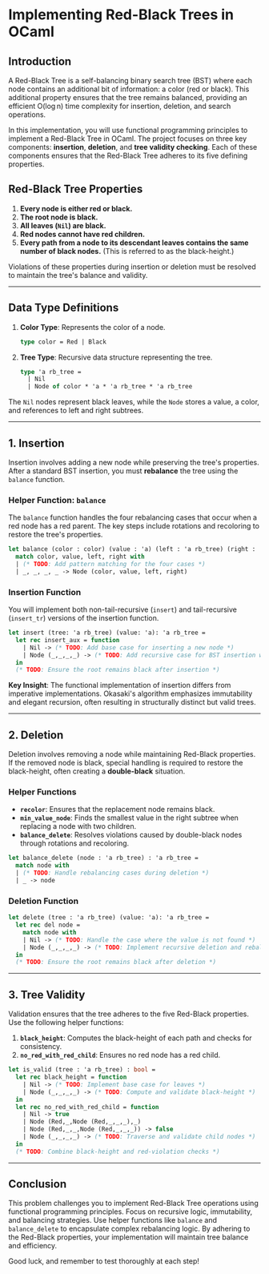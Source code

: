 
# **Implementing Red-Black Trees in OCaml**

## **Introduction**

A Red-Black Tree is a self-balancing binary search tree (BST) where each node contains an additional bit of information: a color (red or black). This additional property ensures that the tree remains balanced, providing an efficient O(log n) time complexity for insertion, deletion, and search operations.

In this implementation, you will use functional programming principles to implement a Red-Black Tree in OCaml. The project focuses on three key components: **insertion**, **deletion**, and **tree validity checking**. Each of these components ensures that the Red-Black Tree adheres to its five defining properties.

## **Red-Black Tree Properties**

1. **Every node is either red or black.**
2. **The root node is black.**
3. **All leaves (`Nil`) are black.**
4. **Red nodes cannot have red children.**
5. **Every path from a node to its descendant leaves contains the same number of black nodes.** (This is referred to as the black-height.)

Violations of these properties during insertion or deletion must be resolved to maintain the tree's balance and validity.

---

## **Data Type Definitions**

1. **Color Type**: Represents the color of a node.
   ```ocaml
   type color = Red | Black
   ```

2. **Tree Type**: Recursive data structure representing the tree.
   ```ocaml
   type 'a rb_tree =
     | Nil
     | Node of color * 'a * 'a rb_tree * 'a rb_tree
   ```

The `Nil` nodes represent black leaves, while the `Node` stores a value, a color, and references to left and right subtrees.

---

## **1. Insertion**

Insertion involves adding a new node while preserving the tree's properties. After a standard BST insertion, you must **rebalance** the tree using the `balance` function. 

### **Helper Function: `balance`**
The `balance` function handles the four rebalancing cases that occur when a red node has a red parent. The key steps include rotations and recoloring to restore the tree's properties.

```ocaml
let balance (color : color) (value : 'a) (left : 'a rb_tree) (right : 'a rb_tree) : 'a rb_tree = 
  match color, value, left, right with
  | (* TODO: Add pattern matching for the four cases *)
  | _, _, _, _ -> Node (color, value, left, right)
```

### **Insertion Function**
You will implement both non-tail-recursive (`insert`) and tail-recursive (`insert_tr`) versions of the insertion function. 

```ocaml
let insert (tree: 'a rb_tree) (value: 'a): 'a rb_tree =
  let rec insert_aux = function
    | Nil -> (* TODO: Add base case for inserting a new node *)
    | Node (_,_,_,_) -> (* TODO: Add recursive case for BST insertion with balancing *)
  in
  (* TODO: Ensure the root remains black after insertion *)
```

**Key Insight**: The functional implementation of insertion differs from imperative implementations. Okasaki's algorithm emphasizes immutability and elegant recursion, often resulting in structurally distinct but valid trees.

---

## **2. Deletion**

Deletion involves removing a node while maintaining Red-Black properties. If the removed node is black, special handling is required to restore the black-height, often creating a **double-black** situation.

### **Helper Functions**
- **`recolor`**: Ensures that the replacement node remains black.
- **`min_value_node`**: Finds the smallest value in the right subtree when replacing a node with two children.
- **`balance_delete`**: Resolves violations caused by double-black nodes through rotations and recoloring.

```ocaml
let balance_delete (node : 'a rb_tree) : 'a rb_tree =
  match node with
  | (* TODO: Handle rebalancing cases during deletion *)
  | _ -> node
```

### **Deletion Function**
```ocaml
let delete (tree : 'a rb_tree) (value: 'a): 'a rb_tree =
  let rec del node =
    match node with
    | Nil -> (* TODO: Handle the case where the value is not found *)
    | Node (_,_,_,_) -> (* TODO: Implement recursive deletion and rebalancing *)
  in
  (* TODO: Ensure the root remains black after deletion *)
```

---

## **3. Tree Validity**

Validation ensures that the tree adheres to the five Red-Black properties. Use the following helper functions:

1. **`black_height`**: Computes the black-height of each path and checks for consistency.
2. **`no_red_with_red_child`**: Ensures no red node has a red child.

```ocaml
let is_valid (tree : 'a rb_tree) : bool =
  let rec black_height = function
    | Nil -> (* TODO: Implement base case for leaves *)
    | Node (_,_,_,_) -> (* TODO: Compute and validate black-height *)
  in
  let rec no_red_with_red_child = function
    | Nil -> true
    | Node (Red,_,Node (Red,_,_,_),_)
    | Node (Red,_,_,Node (Red,_,_,_)) -> false
    | Node (_,_,_,_) -> (* TODO: Traverse and validate child nodes *)
  in
  (* TODO: Combine black-height and red-violation checks *)
```

---

## **Conclusion**

This problem challenges you to implement Red-Black Tree operations using functional programming principles. Focus on recursive logic, immutability, and balancing strategies. Use helper functions like `balance` and `balance_delete` to encapsulate complex rebalancing logic. By adhering to the Red-Black properties, your implementation will maintain tree balance and efficiency.

Good luck, and remember to test thoroughly at each step!
